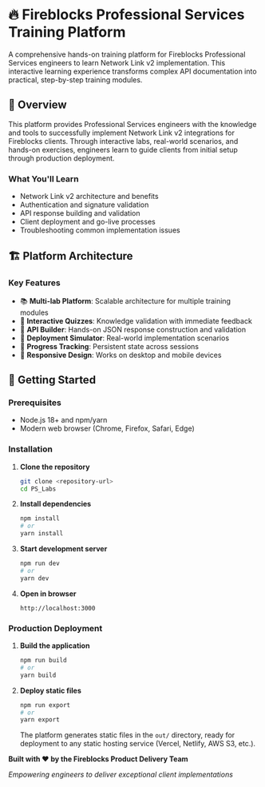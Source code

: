 # 🔥 Fireblocks Professional Services Training Platform

A comprehensive hands-on training platform for Fireblocks Professional Services engineers to learn Network Link v2 implementation. This interactive learning experience transforms complex API documentation into practical, step-by-step training modules.

## 🎯 Overview

This platform provides Professional Services engineers with the knowledge and tools to successfully implement Network Link v2 integrations for Fireblocks clients. Through interactive labs, real-world scenarios, and hands-on exercises, engineers learn to guide clients from initial setup through production deployment.

### **What You'll Learn**
- Network Link v2 architecture and benefits
- Authentication and signature validation
- API response building and validation
- Client deployment and go-live processes
- Troubleshooting common implementation issues

## 🏗️ Platform Architecture


### **Key Features**
- 📚 **Multi-lab Platform**: Scalable architecture for multiple training modules
- 🧠 **Interactive Quizzes**: Knowledge validation with immediate feedback
- 🔧 **API Builder**: Hands-on JSON response construction and validation
- 🚀 **Deployment Simulator**: Real-world implementation scenarios
- 💾 **Progress Tracking**: Persistent state across sessions
- 📱 **Responsive Design**: Works on desktop and mobile devices

## 🚀 Getting Started

### **Prerequisites**
- Node.js 18+ and npm/yarn
- Modern web browser (Chrome, Firefox, Safari, Edge)

### **Installation**

1. **Clone the repository**
   ```bash
   git clone <repository-url>
   cd PS_Labs
   ```

2. **Install dependencies**
   ```bash
   npm install
   # or
   yarn install
   ```

3. **Start development server**
   ```bash
   npm run dev
   # or
   yarn dev
   ```

4. **Open in browser**
   ```
   http://localhost:3000
   ```

### **Production Deployment**

1. **Build the application**
   ```bash
   npm run build
   # or
   yarn build
   ```

2. **Deploy static files**
   ```bash
   npm run export
   # or
   yarn export
   ```

   The platform generates static files in the `out/` directory, ready for deployment to any static hosting service (Vercel, Netlify, AWS S3, etc.).

**Built with ❤️ by the Fireblocks Product Delivery Team**

*Empowering engineers to deliver exceptional client implementations*
